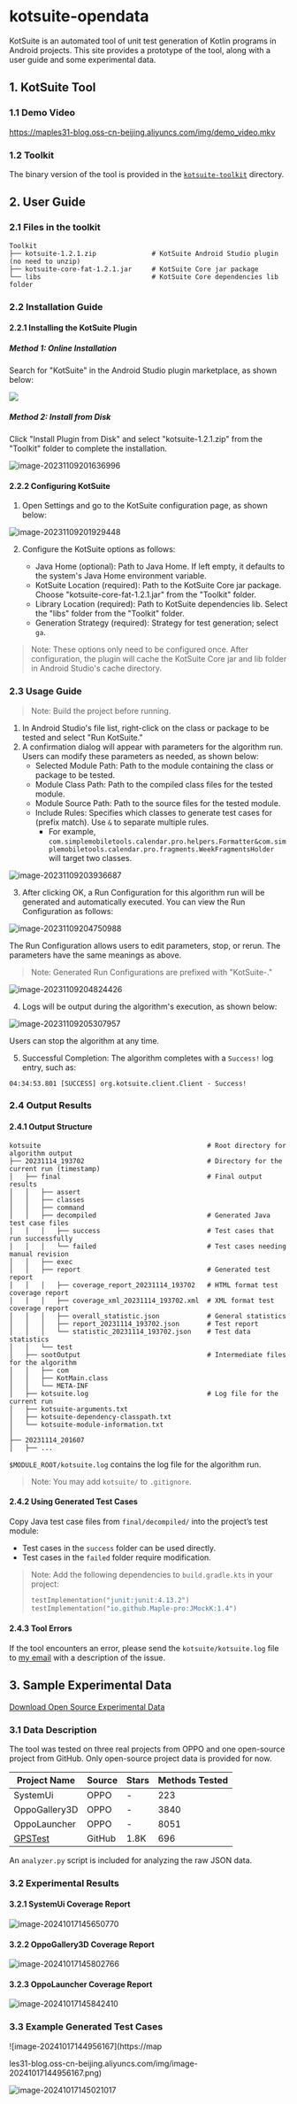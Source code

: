 # kotsuite-opendata

KotSuite is an automated tool of unit test generation of Kotlin programs in Android projects. This site provides a prototype of the tool, along with a user guide and some experimental data.

## 1. KotSuite Tool

### 1.1 Demo Video

<!-- <video controls>
    <source src="./assets/demo_video.mkv" type="video/mp4">
</video> -->

https://maples31-blog.oss-cn-beijing.aliyuncs.com/img/demo_video.mkv

### 1.2 Toolkit

The binary version of the tool is provided in the [`kotsuite-toolkit`](./kotsuite-toolkit/) directory.

## 2. User Guide

### 2.1 Files in the toolkit

```
Toolkit
├── kotsuite-1.2.1.zip              # KotSuite Android Studio plugin (no need to unzip)
├── kotsuite-core-fat-1.2.1.jar     # KotSuite Core jar package
└── libs                            # KotSuite Core dependencies lib folder
```

### 2.2 Installation Guide

#### 2.2.1 Installing the KotSuite Plugin

##### Method 1: Online Installation

Search for "KotSuite" in the Android Studio plugin marketplace, as shown below:

![](https://maples31-blog.oss-cn-beijing.aliyuncs.com/img/image-20231128-1d6866-20231128213845.png)

##### Method 2: Install from Disk

Click "Install Plugin from Disk" and select "kotsuite-1.2.1.zip" from the "Toolkit" folder to complete the installation.

![image-20231109201636996](https://maples31-blog.oss-cn-beijing.aliyuncs.com/img/image-20231109201636996.png)

#### 2.2.2 Configuring KotSuite

1.   Open Settings and go to the KotSuite configuration page, as shown below:

![image-20231109201929448](https://maples31-blog.oss-cn-beijing.aliyuncs.com/img/image-20231109201929448.png)

2.   Configure the KotSuite options as follows:

     -   Java Home (optional): Path to Java Home. If left empty, it defaults to the system's Java Home environment variable.
     -   KotSuite Location (required): Path to the KotSuite Core jar package. Choose "kotsuite-core-fat-1.2.1.jar" from the "Toolkit" folder.
     -   Library Location (required): Path to KotSuite dependencies lib. Select the "libs" folder from the "Toolkit" folder.
     -   Generation Strategy (required): Strategy for test generation; select `ga`.

> Note: These options only need to be configured once. After configuration, the plugin will cache the KotSuite Core jar and lib folder in Android Studio's cache directory.

### 2.3 Usage Guide

> Note: Build the project before running.

1.   In Android Studio's file list, right-click on the class or package to be tested and select "Run KotSuite."
2.   A confirmation dialog will appear with parameters for the algorithm run. Users can modify these parameters as needed, as shown below:
     -   Selected Module Path: Path to the module containing the class or package to be tested.
     -   Module Class Path: Path to the compiled class files for the tested module.
     -   Module Source Path: Path to the source files for the tested module.
     -   Include Rules: Specifies which classes to generate test cases for (prefix match). Use `&` to separate multiple rules.
         -   For example, `com.simplemobiletools.calendar.pro.helpers.Formatter&com.simplemobiletools.calendar.pro.fragments.WeekFragmentsHolder` will target two classes.

![image-20231109203936687](https://maples31-blog.oss-cn-beijing.aliyuncs.com/img/image-20231109203936687.png)

3.   After clicking OK, a Run Configuration for this algorithm run will be generated and automatically executed. You can view the Run Configuration as follows:

![image-20231109204750988](https://maples31-blog.oss-cn-beijing.aliyuncs.com/img/image-20231109204750988.png)

The Run Configuration allows users to edit parameters, stop, or rerun. The parameters have the same meanings as above.

> Note: Generated Run Configurations are prefixed with "KotSuite-."

![image-20231109204824426](https://maples31-blog.oss-cn-beijing.aliyuncs.com/img/image-20231109204824426.png)

4.   Logs will be output during the algorithm's execution, as shown below:

![image-20231109205307957](https://maples31-blog.oss-cn-beijing.aliyuncs.com/img/image-20231109205307957.png)

Users can stop the algorithm at any time.

5.   Successful Completion: The algorithm completes with a `Success!` log entry, such as:

```
04:34:53.801 [SUCCESS] org.kotsuite.client.Client - Success!
```

### 2.4 Output Results

#### 2.4.1 Output Structure

```
kotsuite                                          # Root directory for algorithm output
├── 20231114_193702                               # Directory for the current run (timestamp)
│   ├── final                                     # Final output results
│   │   ├── assert           
│   │   ├── classes
│   │   ├── command
│   │   ├── decompiled                            # Generated Java test case files
│   │   │   ├── success                           # Test cases that run successfully
│   │   │   └── failed                            # Test cases needing manual revision
│   │   ├── exec
│   │   ├── report                                # Generated test report
│   │   │   ├── coverage_report_20231114_193702   # HTML format test coverage report
│   │   │   ├── coverage_xml_20231114_193702.xml  # XML format test coverage report
│   │   │   ├── overall_statistic.json            # General statistics
│   │   │   ├── report_20231114_193702.json       # Test report
│   │   │   └── statistic_20231114_193702.json    # Test data statistics
│   │   └── test
│   ├── sootOutput                                # Intermediate files for the algorithm
│   │   ├── com
│   │   ├── KotMain.class
│   │   └── META-INF
│   ├── kotsuite.log                              # Log file for the current run
│   ├── kotsuite-arguments.txt
│   ├── kotsuite-dependency-classpath.txt
│   └── kotsuite-module-information.txt
│
├── 20231114_201607
│   ├── ...
```

`$MODULE_ROOT/kotsuite.log` contains the log file for the algorithm run.

> Note: You may add `kotsuite/` to `.gitignore`.

#### 2.4.2 Using Generated Test Cases

Copy Java test case files from `final/decompiled/` into the project’s test module:

-   Test cases in the `success` folder can be used directly.
-   Test cases in the `failed` folder require modification.

> Note: Add the following dependencies to `build.gradle.kts` in your project:
>
> ```kotlin
> testImplementation("junit:junit:4.13.2")
> testImplementation("io.github.Maple-pro:JMockK:1.4")
> ```

#### 2.4.3 Tool Errors

If the tool encounters an error, please send the `kotsuite/kotsuite.log` file to [my email](yangfeng@whu.edu.cn) with a description of the issue.

## 3. Sample Experimental Data

[Download Open Source Experimental Data](./assets/open_source_experimental_data.zip)

### 3.1 Data Description

The tool was tested on three real projects from OPPO and one open-source project from GitHub. Only open-source project data is provided for now.

| Project Name                                  | Source | Stars   | Methods Tested |
| --------------------------------------------- | ------ | ------- | -------------- |
| SystemUi                                      | OPPO   | -       | 223            |
| OppoGallery3D                                 | OPPO   | -       | 3840           |
| OppoLauncher                                  | OPPO   | -       | 8051           |
| [GPSTest](https://github.com/barbeau/gpstest) | GitHub | 1.8K    | 696            |

An `analyzer.py` script is included for analyzing the raw JSON data.

### 3.2 Experimental Results

#### 3.2.1 SystemUi Coverage Report

![image-20241017145650770](https://maples31-blog.oss-cn-beijing.aliyuncs.com/img/image-20241017145650770.png)

#### 3.2.2 OppoGallery3D Coverage Report

![image-20241017145802766](https://maples31-blog.oss-cn-beijing.aliyuncs.com/img/image-20241017145802766.png)

#### 3.2.3 OppoLauncher Coverage Report

![image-20241017145842410](https://maples31-blog.oss-cn-beijing.aliyuncs.com/img/image-20241017145842410.png)

### 3.3 Example Generated Test Cases

![image-20241017144956167](https://map

les31-blog.oss-cn-beijing.aliyuncs.com/img/image-20241017144956167.png)

![image-20241017145021017](https://maples31-blog.oss-cn-beijing.aliyuncs.com/img/image-20241017145021017.png)